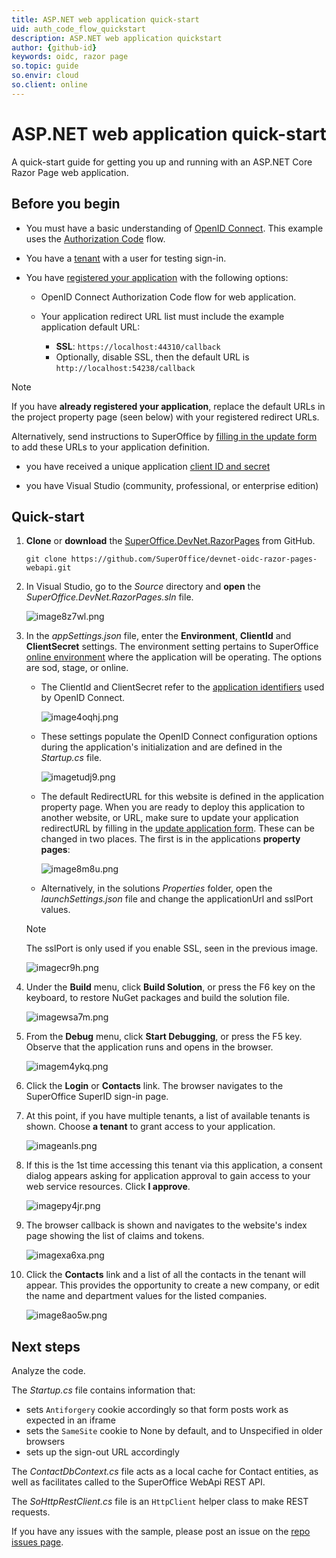 ```yaml
---
title: ASP.NET web application quick-start
uid: auth_code_flow_quickstart
description: ASP.NET web application quickstart
author: {github-id}
keywords: oidc, razor page
so.topic: guide
so.envir: cloud
so.client: online
---
```


# ASP.NET web application quick-start

A quick-start guide for getting you up and running with an ASP.NET Core Razor Page web application.

## Before you begin

* You must have a basic understanding of [OpenID Connect][4]. This example uses the [Authorization Code][5] flow.

* You have a [tenant][3] with a user for testing sign-in.

* You have [registered your application][2] with the following options:
  * OpenID Connect Authorization Code flow for web application.

  * Your application redirect URL list must include the example application default URL:
    * **SSL**: `https://localhost:44310/callback`
    * Optionally, disable SSL, then the default URL is `http://localhost:54238/callback`

> [!NOTE]
> If you have **already registered your application**, replace the default URLs in the project property page (seen below) with your registered redirect URLs.
>
> Alternatively, send instructions to SuperOffice by [filling in the update form][6] to add these URLs to your application definition.

* you have received a unique application [client ID and secret][3]

* you have Visual Studio (community, professional, or enterprise edition)

## Quick-start

1. **Clone** or **download** the [SuperOffice.DevNet.RazorPages][7] from GitHub.

    `git clone https://github.com/SuperOffice/devnet-oidc-razor-pages-webapi.git`

2. In Visual Studio, go to the *Source* directory and **open** the *SuperOffice.DevNet.RazorPages.sln* file.

    ![image8z7wl.png][img2]

3. In the *appSettings.json* file, enter the **Environment**, **ClientId** and **ClientSecret** settings. The environment setting pertains to SuperOffice [online environment][8] where the application will be operating. The options are sod, stage, or online.

    * The ClientId and ClientSecret refer to the [application identifiers][3] used by OpenID Connect.

        ![image4oqhj.png][img3]

    * These settings populate the OpenID Connect configuration options during the application's initialization and are defined in the *Startup.cs* file.

        ![imagetudj9.png][img4]

    * The default RedirectURL for this website is defined in the application property page. When you are ready to deploy this application to another website, or URL, make sure to update your application redirectURL by filling in the [update application form][6]. These can be changed in two places. The first is in the applications **property pages**:

        ![image8m8u.png][img5]

    * Alternatively, in the solutions *Properties* folder, open the *launchSettings.json* file and change the applicationUrl and sslPort values.

    > [!NOTE]
    > The sslPort is only used if you enable SSL, seen in the previous image.

    ![imagecr9h.png][img6]

4. Under the **Build** menu, click **Build Solution**, or press the F6 key on the keyboard, to restore NuGet packages and build the solution file.

    ![imagewsa7m.png][img7]

5. From the **Debug** menu, click **Start Debugging**, or press the F5 key. Observe that the application runs and opens in the browser.

    ![imagem4ykq.png][img8]

6. Click the **Login** or **Contacts** link. The browser navigates to the SuperOffice SuperID sign-in page.

7. At this point, if you have multiple tenants, a list of available tenants is shown. Choose **a tenant** to grant access to your application.

    ![imageanls.png][img9]

8. If this is the 1st time accessing this tenant via this application, a consent dialog appears asking for application approval to gain access to your web service resources. Click **I approve**.

    ![imagepy4jr.png][img10]

9. The browser callback is shown and navigates to the website's index page showing the list of claims and tokens.

    ![imagexa6xa.png][img11]

10. Click the **Contacts** link and a list of all the contacts in the tenant will appear. This provides the opportunity to create a new company, or edit the name and department values for the listed companies.

    ![image8ao5w.png][img12]

## Next steps

Analyze the code.

The *Startup.cs* file contains information that:

* sets `Antiforgery` cookie accordingly so that form posts work as expected in an iframe
* sets the `SameSite` cookie to None by default, and to Unspecified in older browsers
* sets up the sign-out URL accordingly

The *ContactDbContext.cs* file acts as a local cache for Contact entities, as well as facilitates called to the SuperOffice WebApi REST API.

The *SoHttpRestClient.cs* file is an `HttpClient` helper class to make REST requests.

If you have any issues with the sample, please post an issue on the [repo issues page][10].

<!-- Referenced links -->
[2]: ../../developer-portal/create-app/web-app.md
[3]: ../../developer-portal/getting-started/index.md#terminology
[4]: index.md
[5]: ../authentication/online/sign-in-user/auth-code-flow.md
[6]: ../../developer-portal/howto/update-app.md
[7]: https://github.com/SuperOffice/devnet-oidc-razor-pages-webapi
[8]: ../../developer-portal/getting-started/app-envir.md
[10]: https://github.com/SuperOffice/devnet-oidc-razor-pages-webapi/issues

<!-- Referenced images -->
[img2]: media/image8z7wl.png
[img3]: media/image4oqhj.png
[img4]: media/imagetudj9.png
[img5]: media/image8m8u.png
[img6]: media/imagecr9h.png
[img7]: media/imagewsa7m.png
[img8]: media/imagem4ykq.png
[img9]: media/imageanls.png
[img10]: media/imagepy4jr.png
[img11]: media/imagexa6xa.png
[img12]: media/image8ao5w.png
